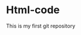 # Html-code
This is my first git repository 
<DOCTYPE HTML>
<HTML lang="en">
<head>
<meta charset="UTE 8">
<meta name="view port>
content="Width=device=width
intial-scale=1.0">
<link real=style sheet"
href="styles.css">
<title>html repository<\title>
<\head>
<body>
<header>
<H1> Hii i am iffat</H1>
<nev>
<ul>
<li><a
href="#about"> this repository is for my internship for which I used html I  hope you liked it<\a>
<li><a>
href ="# contact"> 9897209961</a> </li>
</ui>
</nav> 
</header>
<main>
  <section= about">
    <h2>HTLM PROJECT</h2>
    <p> this repository contains various hyml project and examples.</p>
  </section>
  <sectionid = "project"
  >
    <h2>gym website</h2>
    <ui>
      <li> <a> 
      href=" project1. html> project no 1: simple web page </a>
     </li><li> <a>
     href="project2. html"> project2: html form</a>
    </ui>
    <section id =contact">
      <h2> 9897209961 </h2>
      <p> iffatahsan263@gmail.com</p>
     </section>
    
  </main>
  <footer>
    <p>& copy: 7 ot 2024 my intrebship reposetry </p>
  </footer>
